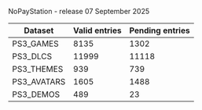 NoPayStation - release 07 September 2025

|  Dataset  |Valid entries|Pending entries|
|-----------|-------------|---------------|
| PS3_GAMES |     8135    |      1302     |
|  PS3_DLCS |    11999    |     11118     |
| PS3_THEMES|     939     |      739      |
|PS3_AVATARS|     1605    |      1488     |
| PS3_DEMOS |     489     |       23      |